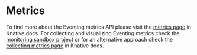 # Metrics

To find more about the Eventing metrics API please visit the [metrics page](https://knative.dev/docs/eventing/observability/metrics/eventing-metrics/) in Knative docs. For collecting and visualizing Eventing metrics check the [monitoring sandbox project](https://github.com/knative-extension/monitoring) or for an alternative approach check the [collecting metrics page](https://knative.dev/docs/serving/observability/metrics/collecting-metrics/#set-up-the-collector) in Knative docs.
